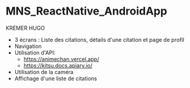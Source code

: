 # MNS_ReactNative_AndroidApp

KREMER HUGO

- 3 écrans : Liste des citations, détails d'une citation et page de profil
- Navigation
- Utilisation d'API: 
  - https://animechan.vercel.app/
  - https://kitsu.docs.apiary.io/
-  Utilisation de la  caméra 
- Affichage d'une liste de citations
